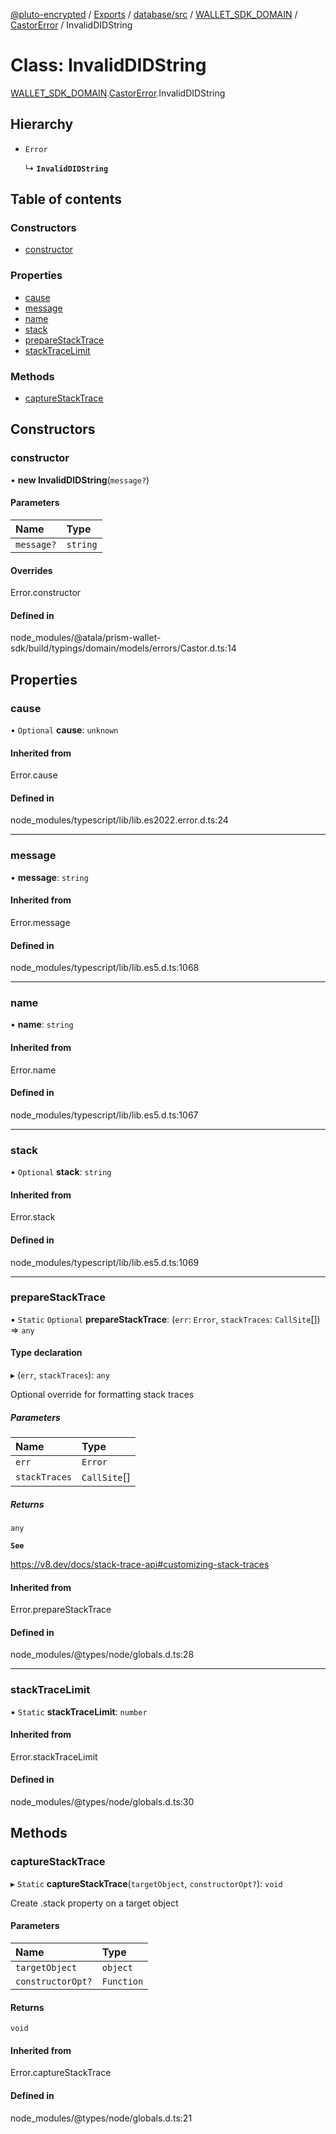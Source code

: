 [@pluto-encrypted](../README.md) / [Exports](../modules.md) / [database/src](../modules/database_src.md) / [WALLET\_SDK\_DOMAIN](../modules/database_src.WALLET_SDK_DOMAIN.md) / [CastorError](../modules/database_src.WALLET_SDK_DOMAIN.CastorError.md) / InvalidDIDString

# Class: InvalidDIDString

[WALLET\_SDK\_DOMAIN](../modules/database_src.WALLET_SDK_DOMAIN.md).[CastorError](../modules/database_src.WALLET_SDK_DOMAIN.CastorError.md).InvalidDIDString

## Hierarchy

- `Error`

  ↳ **`InvalidDIDString`**

## Table of contents

### Constructors

- [constructor](database_src.WALLET_SDK_DOMAIN.CastorError.InvalidDIDString.md#constructor)

### Properties

- [cause](database_src.WALLET_SDK_DOMAIN.CastorError.InvalidDIDString.md#cause)
- [message](database_src.WALLET_SDK_DOMAIN.CastorError.InvalidDIDString.md#message)
- [name](database_src.WALLET_SDK_DOMAIN.CastorError.InvalidDIDString.md#name)
- [stack](database_src.WALLET_SDK_DOMAIN.CastorError.InvalidDIDString.md#stack)
- [prepareStackTrace](database_src.WALLET_SDK_DOMAIN.CastorError.InvalidDIDString.md#preparestacktrace)
- [stackTraceLimit](database_src.WALLET_SDK_DOMAIN.CastorError.InvalidDIDString.md#stacktracelimit)

### Methods

- [captureStackTrace](database_src.WALLET_SDK_DOMAIN.CastorError.InvalidDIDString.md#capturestacktrace)

## Constructors

### constructor

• **new InvalidDIDString**(`message?`)

#### Parameters

| Name | Type |
| :------ | :------ |
| `message?` | `string` |

#### Overrides

Error.constructor

#### Defined in

node_modules/@atala/prism-wallet-sdk/build/typings/domain/models/errors/Castor.d.ts:14

## Properties

### cause

• `Optional` **cause**: `unknown`

#### Inherited from

Error.cause

#### Defined in

node_modules/typescript/lib/lib.es2022.error.d.ts:24

___

### message

• **message**: `string`

#### Inherited from

Error.message

#### Defined in

node_modules/typescript/lib/lib.es5.d.ts:1068

___

### name

• **name**: `string`

#### Inherited from

Error.name

#### Defined in

node_modules/typescript/lib/lib.es5.d.ts:1067

___

### stack

• `Optional` **stack**: `string`

#### Inherited from

Error.stack

#### Defined in

node_modules/typescript/lib/lib.es5.d.ts:1069

___

### prepareStackTrace

▪ `Static` `Optional` **prepareStackTrace**: (`err`: `Error`, `stackTraces`: `CallSite`[]) => `any`

#### Type declaration

▸ (`err`, `stackTraces`): `any`

Optional override for formatting stack traces

##### Parameters

| Name | Type |
| :------ | :------ |
| `err` | `Error` |
| `stackTraces` | `CallSite`[] |

##### Returns

`any`

**`See`**

https://v8.dev/docs/stack-trace-api#customizing-stack-traces

#### Inherited from

Error.prepareStackTrace

#### Defined in

node_modules/@types/node/globals.d.ts:28

___

### stackTraceLimit

▪ `Static` **stackTraceLimit**: `number`

#### Inherited from

Error.stackTraceLimit

#### Defined in

node_modules/@types/node/globals.d.ts:30

## Methods

### captureStackTrace

▸ `Static` **captureStackTrace**(`targetObject`, `constructorOpt?`): `void`

Create .stack property on a target object

#### Parameters

| Name | Type |
| :------ | :------ |
| `targetObject` | `object` |
| `constructorOpt?` | `Function` |

#### Returns

`void`

#### Inherited from

Error.captureStackTrace

#### Defined in

node_modules/@types/node/globals.d.ts:21
